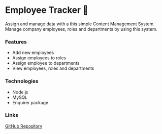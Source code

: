 # **Employee Tracker** :busts_in_silhouette:
Assign and manage data with a this simple Content Management System. Manage company employees, roles and departments by using this system.


### **Features**

* Add new employees
* Assign employees to roles
* Assign employee to departments
* View employees, roles and departments


### **Technologies**

* Node js
* MySQL
* Enquirer package


### **Links**

[GitHub Repository](https://github.com/joshuab96/Employee-Tracker) 




